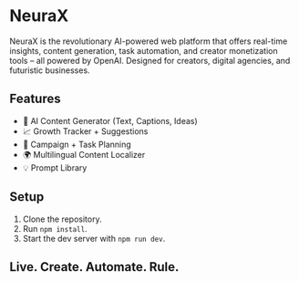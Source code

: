 
# NeuraX

NeuraX is the revolutionary AI-powered web platform that offers real-time insights, content generation, task automation, and creator monetization tools – all powered by OpenAI. Designed for creators, digital agencies, and futuristic businesses.

## Features

- 🔮 AI Content Generator (Text, Captions, Ideas)
- 📈 Growth Tracker + Suggestions
- 🎯 Campaign + Task Planning
- 🌍 Multilingual Content Localizer
- 💡 Prompt Library

## Setup

1. Clone the repository.
2. Run `npm install`.
3. Start the dev server with `npm run dev`.

## Live. Create. Automate. Rule.
